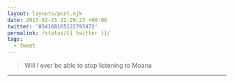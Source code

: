 ```yaml
---
layout: layouts/post.njk
date: 2017-02-21 22:29:23 +00:00
twitter: '834168165122793472'
permalink: /status/{{ twitter }}/
tags: 
  - tweet
---
```


> Will I ever be able to stop listening to Moana

---
